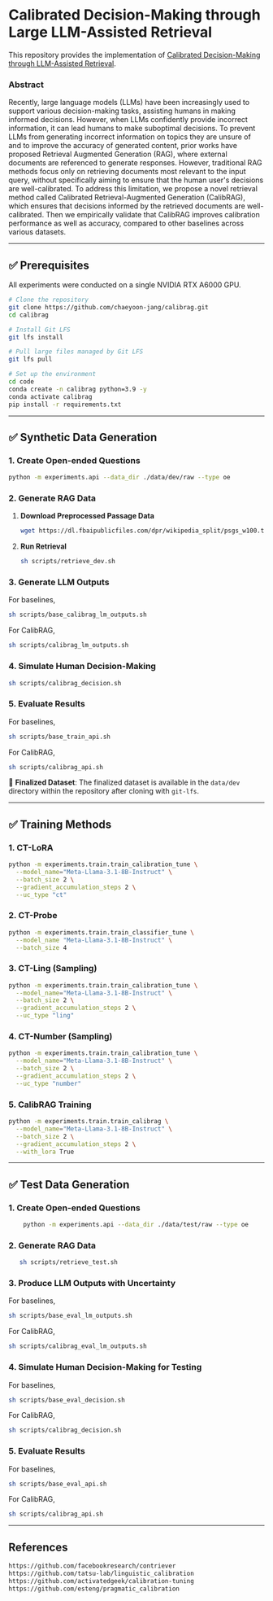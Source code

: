 # **Calibrated Decision-Making through Large LLM-Assisted Retrieval**

This repository provides the implementation of [Calibrated Decision-Making through LLM-Assisted Retrieval](https://arxiv.org/abs/2411.08891).

### Abstract
Recently, large language models (LLMs) have been increasingly used to support various decision-making tasks, assisting humans in making informed decisions. However, when LLMs confidently provide incorrect information, it can lead humans to make suboptimal decisions. To prevent LLMs from generating incorrect information on topics they are unsure of and to improve the accuracy of generated content, prior works have proposed Retrieval Augmented Generation (RAG), where external documents are referenced to generate responses. However, traditional RAG methods focus only on retrieving documents most relevant to the input query, without specifically aiming to ensure that the human user's decisions are well-calibrated. To address this limitation, we propose a novel retrieval method called Calibrated Retrieval-Augmented Generation (CalibRAG), which ensures that decisions informed by the retrieved documents are well-calibrated. Then we empirically validate that CalibRAG improves calibration performance as well as accuracy, compared to other baselines across various datasets.

---

## ✅ **Prerequisites**

All experiments were conducted on a single NVIDIA RTX A6000 GPU.

```bash
# Clone the repository
git clone https://github.com/chaeyoon-jang/calibrag.git
cd calibrag

# Install Git LFS
git lfs install

# Pull large files managed by Git LFS
git lfs pull

# Set up the environment
cd code
conda create -n calibrag python=3.9 -y
conda activate calibrag
pip install -r requirements.txt
```

---

## ✅ **Synthetic Data Generation**

### **1. Create Open-ended Questions**
```bash
python -m experiments.api --data_dir ./data/dev/raw --type oe
```

### **2. Generate RAG Data**

1. **Download Preprocessed Passage Data**   
   ```bash
   wget https://dl.fbaipublicfiles.com/dpr/wikipedia_split/psgs_w100.tsv.gz
   ```

2. **Run Retrieval**  
    ```bash
    sh scripts/retrieve_dev.sh
    ```

### **3. Generate LLM Outputs**
For baselines,
```bash
sh scripts/base_calibrag_lm_outputs.sh
```
For CalibRAG,
```bash
sh scripts/calibrag_lm_outputs.sh
```

### **4. Simulate Human Decision-Making**
```bash
sh scripts/calibrag_decision.sh
```

### **5. Evaluate Results**
For baselines,
```bash
sh scripts/base_train_api.sh
```
For CalibRAG,
```bash
sh scripts/calibrag_api.sh
```

📂 **Finalized Dataset**: The finalized dataset is available in the `data/dev` directory within the repository after cloning with `git-lfs`.

---

## ✅ **Training Methods**

### **1. CT-LoRA**
```bash
python -m experiments.train.train_calibration_tune \
  --model_name="Meta-Llama-3.1-8B-Instruct" \
  --batch_size 2 \
  --gradient_accumulation_steps 2 \
  --uc_type "ct"
```

### **2. CT-Probe**
```bash
python -m experiments.train.train_classifier_tune \
  --model_name "Meta-Llama-3.1-8B-Instruct" \
  --batch_size 4
```

### **3. CT-Ling (Sampling)**
```bash
python -m experiments.train.train_calibration_tune \
  --model_name="Meta-Llama-3.1-8B-Instruct" \
  --batch_size 2 \
  --gradient_accumulation_steps 2 \
  --uc_type "ling"
```

### **4. CT-Number (Sampling)**
```bash
python -m experiments.train.train_calibration_tune \
  --model_name="Meta-Llama-3.1-8B-Instruct" \
  --batch_size 2 \
  --gradient_accumulation_steps 2 \
  --uc_type "number"
```

### **5. CalibRAG Training**
```bash
python -m experiments.train.train_calibrag \
  --model_name="Meta-Llama-3.1-8B-Instruct" \
  --batch_size 2 \
  --gradient_accumulation_steps 2 \
  --with_lora True
```

---

## ✅ **Test Data Generation**

### **1. Create Open-ended Questions**
```bash
    python -m experiments.api --data_dir ./data/test/raw --type oe
```

### **2. Generate RAG Data**
```bash
   sh scripts/retrieve_test.sh
```

### **3. Produce LLM Outputs with Uncertainty**
For baselines,
```bash
sh scripts/base_eval_lm_outputs.sh
```
For CalibRAG,
```bash
sh scripts/calibrag_eval_lm_outputs.sh
```

### **4. Simulate Human Decision-Making for Testing**
For baselines,
```bash
sh scripts/base_eval_decision.sh
```
For CalibRAG,
```bash
sh scripts/calibrag_decision.sh
```

### **5. Evaluate Results**
For baselines,
```bash
sh scripts/base_eval_api.sh
```
For CalibRAG,
```bash
sh scripts/calibrag_api.sh
```

---

## **References**
```bash
https://github.com/facebookresearch/contriever
https://github.com/tatsu-lab/linguistic_calibration
https://github.com/activatedgeek/calibration-tuning
https://github.com/esteng/pragmatic_calibration
```